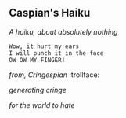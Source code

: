 ## Caspian's Haiku

*A haiku, about absolutely nothing*
```
Wow, it hurt my ears
I will punch it in the face
OW OW MY FINGER!
```
*from, Cringespian* :trollface:

*generating cringe*

*for the world to hate*
